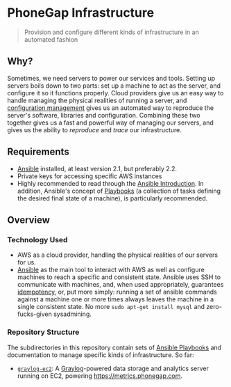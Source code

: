 # PhoneGap Infrastructure

> Provision and configure different kinds of infrastructure in an automated fashion

## Why?

Sometimes, we need servers to power our services and tools. Setting up servers
boils down to two parts: set up a machine to act as the server, and configure
it so it functions properly. Cloud providers give us an easy way to handle
managing the physical realities of running a server, and
[configuration management](https://continuousdelivery.com/foundations/configuration-management/)
gives us an automated way to reproduce the server's software, libraries and
configuration. Combining these two together gives us a fast and powerful way of
managing our servers, and gives us the ability to _reproduce_ and _trace_ our
infrastructure.

## Requirements

 - [Ansible](http://docs.ansible.com/ansible/intro_installation.html) installed,
   at least version 2.1, but preferably 2.2.
 - Private keys for accessing specific AWS instances
 - Highly recommended to read through the [Ansible Introduction](http://docs.ansible.com/ansible/intro.html).
   In addition, Ansible's concept of [Playbooks](http://docs.ansible.com/ansible/playbooks.html)
   (a collection of tasks defining the desired final state of a machine), is
   particularly recommended.

## Overview

### Technology Used

 - AWS as a cloud provider, handling the physical realities of our servers for
   us.
 - [Ansible](http://docs.ansible.com/ansible/) as the main tool to interact with
   AWS as well as configure machines to reach a specific and consistent state.
   Ansible uses SSH to communicate with machines, and, when used appropriately,
   guarantees [idempotency](http://docs.ansible.com/ansible/glossary.html#term-idempotency),
   or, put more simply: running a set of ansible commands against a machine
   one or more times always leaves the machine in a single consistent state.
   No more `sudo apt-get install mysql` and zero-fucks-given sysadmining.

### Repository Structure

The subdirectories in this repository contain sets of
[Ansible Playbooks](http://docs.ansible.com/ansible/playbooks.html) and
documentation to manage specific kinds of infrastructure. So far:

 - [`graylog-ec2`](graylog-ec2/): A [Graylog](http://www.graylog.org)-powered
   data storage and analytics server running on EC2, powering
   https://metrics.phonegap.com.
